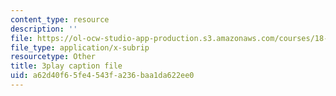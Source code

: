 ```yaml
---
content_type: resource
description: ''
file: https://ol-ocw-studio-app-production.s3.amazonaws.com/courses/18-217-graph-theory-and-additive-combinatorics-fall-2019/a62d40f65fe4543fa236baa1da622ee0_4626663.vtt
file_type: application/x-subrip
resourcetype: Other
title: 3play caption file
uid: a62d40f6-5fe4-543f-a236-baa1da622ee0
---
```

